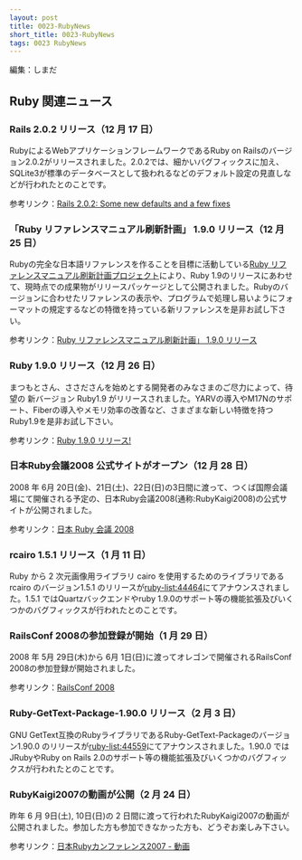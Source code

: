 ```yaml
---
layout: post
title: 0023-RubyNews
short_title: 0023-RubyNews
tags: 0023 RubyNews
---
```



編集：しまだ

## Ruby 関連ニュース

### Rails 2.0.2 リリース（12 月 17 日）

RubyによるWebアプリケーションフレームワークであるRuby on Railsのバージョン2.0.2がリリースされました。2.0.2では、細かいバグフィックスに加え、SQLite3が標準のデータベースとして扱われるなどのデフォルト設定の見直しなどが行われたとのことです。

参考リンク：[Rails 2.0.2: Some new defaults and a few fixes](http://weblog.rubyonrails.org/2007/12/17/rails-2-0-2-some-new-defaults-and-a-few-fixes)

### 「Ruby リファレンスマニュアル刷新計画」 1.9.0 リリース（12 月 25 日）

Rubyの完全な日本語リファレンスを作ることを目標に活動している[Ruby リファレンスマニュアル刷新計画プロジェクト](http://doc.loveruby.net/wiki/FrontPage.html)により、Ruby 1.9のリリースにあわせて、現時点での成果物がリリースパッケージとして公開されました。Rubyのバージョンに合わせたリファレンスの表示や、プログラムで処理し易いようにフォーマットの規定するなどの特徴を持っている新リファレンスを是非お試し下さい。

参考リンク：[Ruby リファレンスマニュアル刷新計画」 1.9.0 リリース](http://www.ruby-lang.org/ja/news/2007/12/25/rurima-1_9_0/)

### Ruby 1.9.0 リリース（12 月 26 日）

まつもとさん、ささださんを始めとする開発者のみなさまのご尽力によって、待望の 新バージョン Ruby1.9 がリリースされました。YARVの導入やM17Nのサポート、Fiberの導入やメモリ効率の改善など、さまざまな新しい特徴を持つRuby1.9を是非お試し下さい。

参考リンク：[Ruby 1.9.0 リリース!](http://www.ruby-lang.org/ja/news/2007/12/25/ruby-1-9-0-release/)

### 日本Ruby会議2008 公式サイトがオープン（12 月 28 日）

2008 年 6月 20日(金)、21日(土)、22日(日)の3日間に渡って、つくば国際会議場にて開催される予定の、日本Ruby会議2008(通称:RubyKaigi2008)の公式サイトが公開されました。

参考リンク：[日本 Ruby 会議 2008](http://jp.rubyist.net/RubyKaigi2008/)

### rcairo 1.5.1 リリース（1 月 11 日）

Ruby から 2 次元画像用ライブラリ cairo を使用するためのライブラリである rcairo のバージョン1.5.1 のリリースが[ruby-list:44464](http://blade.nagaokaut.ac.jp/cgi-bin/scat.rb/ruby/ruby-list/44464)にてアナウンスされました。1.5.1 ではQuartzバックエンドやruby 1.9.0のサポート等の機能拡張及びいくつかのバグフィックスが行われたとのことです。

### RailsConf 2008の参加登録が開始（1 月 29 日）

2008 年 5月 29日(木)から 6月 1日(日)に渡ってオレゴンで開催されるRailsConf 2008の参加登録が開始されました。

参考リンク：[RailsConf 2008](http://en.oreilly.com/rails2008/public/content/home)

### Ruby-GetText-Package-1.90.0 リリース（2 月 3 日）

GNU GetText互換のRubyライブラリであるRuby-GetText-Packageのバージョン1.90.0 のリリースが[ruby-list:44559](http://blade.nagaokaut.ac.jp/cgi-bin/scat.rb/ruby/ruby-list/44559)にてアナウンスされました。1.90.0 ではJRubyやRuby on Rails 2.0のサポート等の機能拡張及びいくつかのバグフィックスが行われたとのことです。

### RubyKaigi2007の動画が公開（2 月 24 日）

昨年 6 月 9日(土), 10日(日)の 2 日間に渡って行われたRubyKaigi2007の動画が公開されました。参加した方も参加できなかった方も、どうぞお楽しみ下さい。

参考リンク：[日本Rubyカンファレンス2007 - 動画](http://labs.i-revo.jp/wiki/?RubyKaigi2007)


